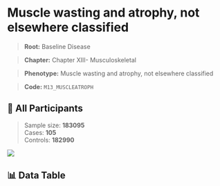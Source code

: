 # Muscle wasting and atrophy, not elsewhere classified

> **Root:** Baseline Disease  

> **Chapter:** Chapter XIII- Musculoskeletal  

> **Phenotype:** Muscle wasting and atrophy, not elsewhere classified  

> **Code:** `M13_MUSCLEATROPH`

## 🧪 All Participants  
> Sample size: **183095**  
> Cases: **105**  
> Controls: **182990**
<img src="/Sensitive/Figures/ALL/Incidence/M13_MUSCLEATROPH.png"/>

## 📊 Data Table
<CsvTableMRF src="/Sensitive/Data/ALL/Incidence/COX_M13_MUSCLEATROPH.csv"/>

